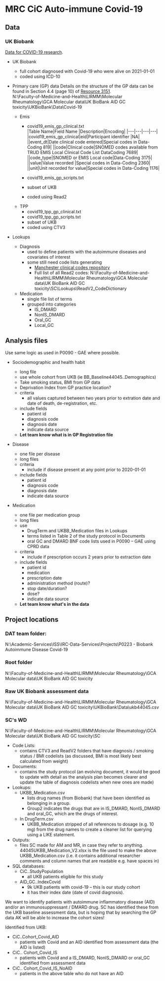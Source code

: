 # MRC CiC Auto-immune Covid-19

## Data

### UK Biobank 
[Data for COVID-19 research](https://biobank.ndph.ox.ac.uk/showcase/exinfo.cgi?src=COVID19).  

- UK Biobank
	- full cohort diagnosed with Covid-19 who were alive on 2021-01-01
	- coded using ICD-10

- Primary care (GP) data
Details on the structure of the GP data can be found in Section 4.4 (page 10) of [Resource 3151](https://biobank.ndph.ox.ac.uk/showcase/showcase/docs/gp4covid19.pdf).  
N:\Faculty-of-Medicine-and-Health\LIRMM\Molecular Rheumatology\GCA Molecular data\UK BioBank AID GC toxicity\UKBioBank\Data\Covid-19  
	- Emis
		- covid19_emis_gp_clinical.txt  
			|Table Name|Field Name |Description|Encoding|
			|---|---|---|---|
			|covid19_emis_gp_clinical|eid|Participant identifier |NA|
			||event_dt|Date clinical code entered|Special codes in Data-Coding 819|
			||code|Clinical code|SNOMED codes available from TRUD
EMIS Local Clinical Code List DataCoding 7689|
			||code_type|SNOMED or EMIS Local code|Data-Coding 3175|
			||value|Value recorded |Special codes in Data-Coding 2360|
			||unit|Unit recorded for value|Special codes in Data-Coding 1176|
			
		- covid19_emis_gp_scripts.txt  
		- subset of UKB
		- coded using Read2	
	- TPP
		- covid19_tpp_gp_clinical.txt 
		- covid19_tpp_gp_scripts.txt 
		- subset of UKB
		- coded using CTV3


- Lookups
	- Diagnosis
		- used to define patients with the autoimmune diseases and covariates of interest
		- some still need code lists generating
			- [Manchester clinical codes repository](https://clinicalcodes.rss.mhs.man.ac.uk/)
			- Full list of all Read2 codes: N:\Faculty-of-Medicine-and-Health\LIRMM\Molecular Rheumatology\GCA Molecular data\UK BioBank AID GC toxicity\SC\Lookups\ReadV2_CodeDictionary
	- Medication 
		- single file list of terms
		- grouped into categories
			- IS_DMARD
			- NonIS_DMARD
			- Oral_GC
			- Local_GC

## Analysis files
Use same logic as used in P0090 - GAE where possible.

- Sociodemographic and health habit 
	- long file
	- use whole cohort from UKB (ie BB_Baseline44045..Demographics)
	- Take smoking status, BMI from GP data
	- Deprivation Index from GP practice location?
	- criteria
		- all values captured between two years prior to extration date and date of death, de-registration, etc.
	- include fields 
		- patient id
		- diagnosis code
		- diagnosis date
		- indicate data source
	- **Let team know what is in GP Registration file**
	
- Disease
	- one file per disease
	- long files
	- criteria
		- include if disease present at any point prior to 2020-01-01
	- include fields 
		- patient id
		- diagnosis code
		- diagnosis date
		- indicate data source

- Medication
	- one file per medication group
	- long files
	- use 
		- DrugTerm and UKBB_Medication files in Lookups
		- terms listed in Table 2 of the study protocol in Documents
		- oral GC and DMARD BNF code lists used in P0090 – GAE using CPRD data
	- criteria 
		- include if prescription occurs 2 years prior to extraction date
	- include fields 
		- patient id
		- medication
		- prescription date
		- administration method (route)?
		- stop date/duration?
		- dose?
		- indicate data source
	- **Let team know what's in the data**

## Project locations

### DAT team folder:
N:\Academic-Services\ISS\IRC-Data-Services\Projects\P0223 - Biobank Autoimmune Disease Covid-19

### Root folder
N:\Faculty-of-Medicine-and-Health\LIRMM\Molecular Rheumatology\GCA Molecular data\UK BioBank AID GC toxicity

### Raw UK Biobank assessment data
N:\Faculty-of-Medicine-and-Health\LIRMM\Molecular Rheumatology\GCA Molecular data\UK BioBank AID GC toxicity\UKBioBank\Data\ukb44045.csv

### SC's WD
N:\Faculty-of-Medicine-and-Health\LIRMM\Molecular Rheumatology\GCA Molecular data\UK BioBank AID GC toxicity\SC  
- Code Lists: 
	- contains CTV3 and ReadV2 folders that have diagnosis / smoking status / BMI codelists (as discussed, BMI is most likely best calculated from weight)  
- Documents: 
	- contains the study protocol (an evolving document, it would be good to update with detail as the analysis plan becomes clearer and update the table of diagnosis codelists when new ones are made)  
- Lookups:
	- UKBB_Medication.csv 
		- lists drug names (from Biobank) that have been identified as belonging in a group. 
		- Group2 indicates the drugs that are in IS_DMARD, NonIS_DMARD and oral_GC, which are the drugs of interest.
	- In DrugTerm.csv 
		- UKBB_Medication stripped of all references to dosage (e.g. 10 mg) from the drug names to create a cleaner list for querying using a LIKE statement.
- Outputs: 
	- files SC made for AM and MR, in case they refer to anything. 44045UKBB_Medication_V2.xlsx is the file used to make the above UKBB_Medication.csv (i.e. it contains additional researcher comments and column names that are readable e.g. have spaces in)
- SQL databases:
	- CiC..StudyPopulation 
		- all UKB patients eligible for this study
	- AID_GC..IndexCovid 
		- 9k UKB patients with covid-19
		– this is our study cohort
		- it has their index date (date of covid diagnosis).

We want to identify patients with autoimmune inflammatory disease (AID) and/or an immunosuppressant / DMARD drug. SC has identified these from the UKB baseline assessment data, but is hoping that by searching the GP data AK will be able to increase the cohort sizes!  

Identified from UKB: 
- CiC..Cohort_Covid_AID  
	- patients with Covid and an AID identified from assessment data (the AID is listed)
- CiC.. Cohort_Covid_IS  
	- patients with Covid and a IS_DMARD, NonIS_DMARD or oral_GC  identified from assessment data
- CiC.. Cohort_Covid_IS_NoAID  
	- patients in the above table who do not have an AID
